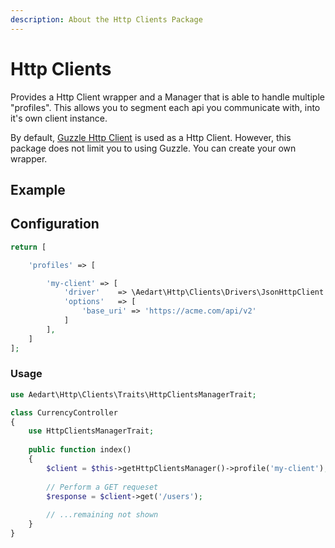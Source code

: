 ```yaml
---
description: About the Http Clients Package
---
```


# Http Clients

Provides a Http Client wrapper and a Manager that is able to handle multiple "profiles".
This allows you to segment each api you communicate with, into it's own client instance.

By default, [Guzzle Http Client](http://docs.guzzlephp.org/en/stable/index.html) is used as a Http Client.
However, this package does not limit you to using Guzzle. You can create your own wrapper.

## Example

## Configuration


```php
return [

    'profiles' => [

        'my-client' => [
            'driver'    => \Aedart\Http\Clients\Drivers\JsonHttpClient::class,
            'options'   => [
                'base_uri' => 'https://acme.com/api/v2'
            ]
        ],
    ]
];
```

### Usage

```php
use Aedart\Http\Clients\Traits\HttpClientsManagerTrait;

class CurrencyController
{
    use HttpClientsManagerTrait;
    
    public function index()
    {
        $client = $this->getHttpClientsManager()->profile('my-client');
        
        // Perform a GET requeset
        $response = $client->get('/users');
        
        // ...remaining not shown
    }
}
```

